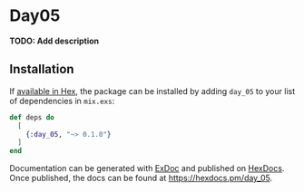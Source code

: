 # Day05

**TODO: Add description**

## Installation

If [available in Hex](https://hex.pm/docs/publish), the package can be installed
by adding `day_05` to your list of dependencies in `mix.exs`:

```elixir
def deps do
  [
    {:day_05, "~> 0.1.0"}
  ]
end
```

Documentation can be generated with [ExDoc](https://github.com/elixir-lang/ex_doc)
and published on [HexDocs](https://hexdocs.pm). Once published, the docs can
be found at <https://hexdocs.pm/day_05>.

